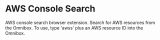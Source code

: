 # AWS Console Search

AWS console search browser extension. Search for AWS resources from the Omnibox.
To use, type 'awss' plus an AWS resource ID into the Omnibox.

